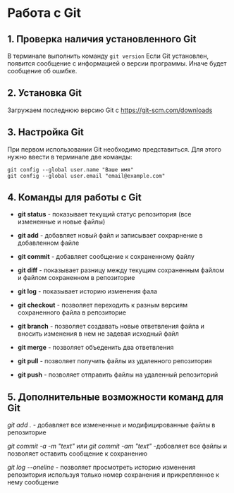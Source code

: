 # Работа с Git

## 1. Проверка наличия установленного Git

В терминале выполнить команду `git version`
Если Git установлен, появится сообщение с информацией о версии программы. Иначе будет сообщение об ошибке.

## 2. Установка Git

Загружаем последнюю версию Git с https://git-scm.com/downloads

## 3. Настройка Git

При первом использовании Git необходимо представиться. Для этого нужно ввести в терминале две команды:
```
git config --global user.name "Ваше имя"
git config --global user.email "email@example.com"
```

## 4. Команды для работы с Git

* __git status__ - показывает текущий статус репозитория (все измененные и новые файлы)

* __git add__ - добавляет новый файл и записывает сохрарнение в добавленном файле

* __git commit__ - добавляет сообщение к сохраненному файлу

* __git diff__ - показывает разницу между текущим сохраненным файлом и файлом сохраненном в репозиторие 

* __git log__ - показывает историю изменения фала

* __git checkout__ - позволяет переходить к разным версиям сохраненного файла в репозиторие

* __git branch__ - позволяет создавать новые ответвления файла и вносить изменения в нем не задевая исходный файл

* __git merge__ - позволяет объеденить два ответвления 

* __git pull__ - позволяет получить файлы из удаленного репозитория

* __git push__ - позволяет отправить файлы на удаленный репозиторий

## 5. Дополнительные возможности команд для Git

_git add ._ - добавляет все измененные и модифицированные файлы в репозиторие

_git commit -a -m "text"_ или _git commit -am "text"_ -добовляет все файлы и позволяет оставить сообщение к сохранению

_git log --oneline_ - позволяет просмотреть историю изменения репозитория используя только номер сохранения и прикрепленное к нему сообщение